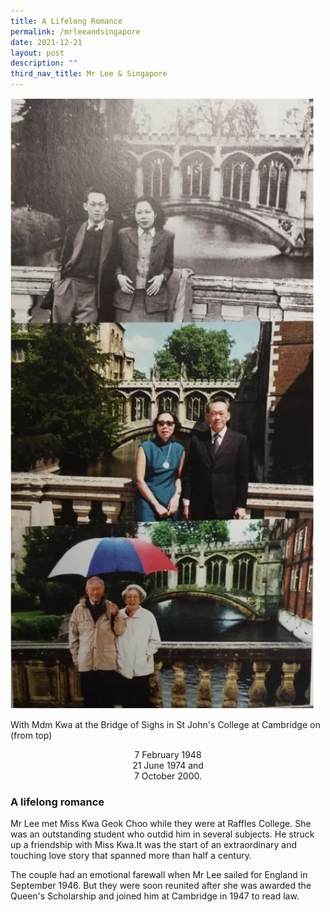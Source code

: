 ```yaml
---
title: A Lifelong Romance
permalink: /mrleeandsingapore
date: 2021-12-21
layout: post
description: ""
third_nav_title: Mr Lee & Singapore
---
```



![Alt text for image on Isomer site](/images/mr-lee-and-singapore/mrandmrslee.png)

With Mdm Kwa at the Bridge of Sighs in St John's College at Cambridge on (from top)

<center>7 February 1948<br>21 June 1974 and<br>7 October 2000.</center>

																																					
		
### 	A lifelong romance 

Mr Lee met Miss Kwa Geok Choo while they were at Raffles College. She was an outstanding student who outdid him in several subjects. He struck up a friendship with Miss Kwa.It was the start of an extraordinary and touching love story that spanned more than half a century.

The couple had an emotional farewall when Mr Lee sailed for England in September 1946. But they were soon reunited after she was awarded the Queen's Scholarship and joined him at Cambridge in 1947 to read law.